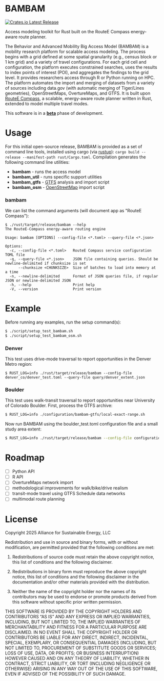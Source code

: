 # BAMBAM

<div align="left">
  <a href="https://crates.io/crates/bambam">
    <img src="https://img.shields.io/crates/v/bambam" alt="Crates.io Latest Release"/>
  </a>
</div>

Access modeling toolkit for Rust built on the RouteE Compass energy-aware route planner.

The Behavior and Advanced Mobility Big Access Model (BAMBAM) is a mobility research platform for scalable access modeling. The process begins with a grid defined at some spatial granularity (e.g., census block or 1 km grid) and a variety of travel configurations. For each grid cell and configuration, the platform executes constrained searches, uses the results to index points of interest (POI), and aggregates the findings to the grid level. It provides researchers access through R or Python running on HPC. The platform automates the import and merging of datasets from a variety of sources including data.gov (with automatic merging of Tiger/Lines geometries), OpenStreetMaps, OvertureMaps, and GTFS. It is built upon [RouteE Compass](https://github.com/nrel/routee-compass), a scalable, energy-aware route planner written in Rust, extended to model multiple travel modes.

This software is in a [**beta**](https://en.wikipedia.org/wiki/Software_release_life_cycle#Beta) phase of development. 

# Usage

For this initial open-source release, BAMBAM is provided as a set of command line tools, installed using cargo (via [rustup](rustup.rs)): `cargo build --release --manifest-path rust/Cargo.toml`. Compilation generates the following command line utilities:

  - **bambam** - runs the access model
  - **bambam_util** - runs specific support utilities
  - **bambam_gtfs** - [GTFS](https://gtfs.org/documentation/schedule/reference/) analysis and import script
  - **bambam_osm** - [OpenStreetMap](https://www.openstreetmap.org/) import script

### bambam

We can list the command arguments (will document app as "RouteE Compass"):

```
$ ./rust/target/release/bambam --help
The RouteE-Compass energy-aware routing engine

Usage: bambam [OPTIONS] --config-file <*.toml> --query-file <*.json>

Options:
  -c, --config-file <*.toml>   RouteE Compass service configuration TOML file
  -q, --query-file <*.json>    JSON file containing queries. Should be newline-delimited if chunksize is set
      --chunksize <CHUNKSIZE>  Size of batches to load into memory at a time
  -n, --newline-delimited      Format of JSON queries file, if regular JSON or newline-delimited JSON
  -h, --help                   Print help
  -V, --version                Print version
```

# Example

Before running any examples, run the setup command(s):

``` sh
$ ./script/setup_test_bambam.sh
$ ./script/setup_test_bambam_osm.sh
```

### Denver

This test uses drive-mode traversal to report opportunities in the Denver Metro region:

```
$ RUST_LOG=info ./rust/target/release/bambam --config-file denver_co/denver_test.toml --query-file query/denver_extent.json
```

### Boulder

This test uses walk-transit traversal to report opportunities near University of Colorado Boulder. First, process the GTFS archive:

```sh
$ RUST_LOG=info ./configuration/bambam-gtfs/local-exact-range.sh
```

Now run BAMBAM using the boulder_test.toml configuration file and a small study area extent:

```sh
$ RUST_LOG=info ./rust/target/release/bambam --config-file configuration/boulder_test.toml --query-file query/boulder_broadway_and_euclid.json
```

# Roadmap

- [ ] Python API
- [ ] R API
- [ ] OvertureMaps network import
- [ ] methodological improvements for walk/bike/drive realism
- [ ] transit-mode travel using GTFS Schedule data networks
- [ ] multimodal route planning

# License

Copyright 2025 Alliance for Sustainable Energy, LLC

Redistribution and use in source and binary forms, with or without modification, are permitted provided that the following conditions are met:

1. Redistributions of source code must retain the above copyright notice, this list of conditions and the following disclaimer.

2. Redistributions in binary form must reproduce the above copyright notice, this list of conditions and the following disclaimer in the documentation and/or other materials provided with the distribution.

3. Neither the name of the copyright holder nor the names of its contributors may be used to endorse or promote products derived from this software without specific prior written permission.

THIS SOFTWARE IS PROVIDED BY THE COPYRIGHT HOLDERS AND CONTRIBUTORS “AS IS” AND ANY EXPRESS OR IMPLIED WARRANTIES, INCLUDING, BUT NOT LIMITED TO, THE IMPLIED WARRANTIES OF MERCHANTABILITY AND FITNESS FOR A PARTICULAR PURPOSE ARE DISCLAIMED. IN NO EVENT SHALL THE COPYRIGHT HOLDER OR CONTRIBUTORS BE LIABLE FOR ANY DIRECT, INDIRECT, INCIDENTAL, SPECIAL, EXEMPLARY, OR CONSEQUENTIAL DAMAGES (INCLUDING, BUT NOT LIMITED TO, PROCUREMENT OF SUBSTITUTE GOODS OR SERVICES; LOSS OF USE, DATA, OR PROFITS; OR BUSINESS INTERRUPTION) HOWEVER CAUSED AND ON ANY THEORY OF LIABILITY, WHETHER IN CONTRACT, STRICT LIABILITY, OR TORT (INCLUDING NEGLIGENCE OR OTHERWISE) ARISING IN ANY WAY OUT OF THE USE OF THIS SOFTWARE, EVEN IF ADVISED OF THE POSSIBILITY OF SUCH DAMAGE.
